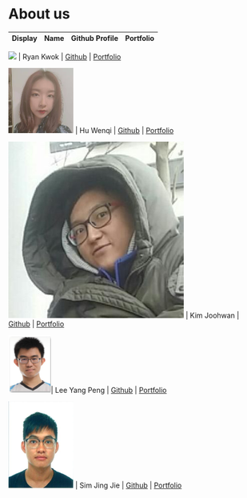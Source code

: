 # About us

Display | Name | Github Profile | Portfolio 
----------|:------:|:--------------:|:---------:

![](https://avatars.githubusercontent.com/u/61216523?s=400&u=14d1ea6c1c7a2dc388293b299eb860859388b309&v=4) | Ryan Kwok | [Github](https://github.com/kwokyto) | [Portfolio](team/kwokyto.md)

![alt text](team/hwq_pic.png) | Hu Wenqi | [Github](https://github.com/Vinci-Hu) | [Portfolio](team/wenqihu.md)

![](team/JoohwanPic.png) | Kim Joohwan | [Github](https://github.com/joohwan58) | [Portfolio](team/joohwan.md)

![img.png](team/lyp_pic.png)| Lee Yang Peng | [Github](https://github.com/Leeyp) | [Portfolio](team/leeyp.md)

![image](team/sjj_pic.png) | Sim Jing Jie | [Github](https://github.com/SimJJ96/) | [Portfolio](team/simjingjie.md)